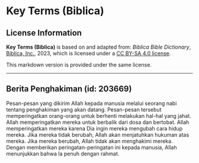 # Key Terms (Biblica)

## License Information

**Key Terms (Biblica)** is based on and adapted from: _Biblica Bible Dictionary_, [Biblica, Inc.](https://www.biblica.com/), 2023, which is licensed under a [CC BY-SA 4.0 license](https://creativecommons.org/licenses/by-sa/4.0/legalcode.en).

This markdown version is provided under the same license.



--------------------------------

## Berita Penghakiman (id: 203669)

Pesan\-pesan yang dikirim Allah kepada manusia melalui seorang nabi tentang penghakiman yang akan datang. Pesan\-pesan tersebut memperingatkan orang\-orang untuk berhenti melakukan hal\-hal yang jahat. Allah memperingatkan mereka untuk berbalik dari dosa dan bertobat. Allah memperingatkan mereka karena Dia ingin mereka mengubah cara hidup mereka. Jika mereka tidak berubah, Allah akan menjatuhkan hukuman atas mereka. Jika mereka berubah, Allah tidak akan menghakimi mereka. Dengan memberikan peringatan\-peringatan ini kepada manusia, Allah menunjukkan bahwa Ia penuh dengan rahmat.


